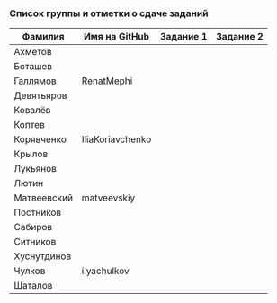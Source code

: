 ### Список группы и отметки о сдаче заданий

|Фамилия    |Имя на GitHub  |Задание 1|   Задание 2|
|-----------|---------------|---------|------------|
|Ахметов    |               |         |            |
|Боташев    |               |         |            |
|Галлямов   |RenatMephi     |         |            |
|Девятьяров |               |         |            |
|Ковалёв    |               |         |            |
|Коптев     |               |         |            |
|Корявченко |IliaKoriavchenko|         |            |
|Крылов     |               |         |            |
|Лукьянов   |               |         |            |
|Лютин      |               |         |            |
|Матвеевский|matveevskiy    |         |            |
|Постников  |               |         |            |
|Сабиров    |               |         |            |
|Ситников   |               |         |            |
|Хуснутдинов|               |         |            |
|Чулков     |ilyachulkov    |         |            |
|Шаталов    |               |         |            |
